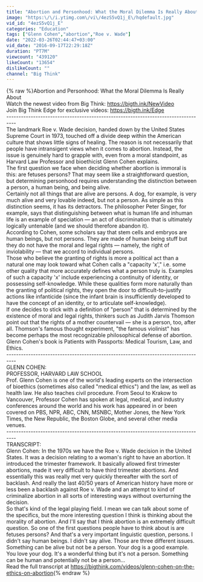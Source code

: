 ```yaml
---
title: "Abortion and Personhood: What the Moral Dilemma Is Really About | Glenn Cohen | Big Think"
image: "https:\/\/i.ytimg.com\/vi\/4ezS5vQ1j_E\/hqdefault.jpg"
vid_id: "4ezS5vQ1j_E"
categories: "Education"
tags: ["Glenn Cohen","abortion","Roe v. Wade"]
date: "2022-03-26T02:44:47+03:00"
vid_date: "2016-09-17T22:29:18Z"
duration: "PT7M"
viewcount: "439120"
likeCount: "13654"
dislikeCount: ""
channel: "Big Think"
---
```

{% raw %}Abortion and Personhood: What the Moral Dilemma Is Really About<br />Watch the newest video from Big Think: <a rel="nofollow" target="blank" href="https://bigth.ink/NewVideo">https://bigth.ink/NewVideo</a><br />Join Big Think Edge for exclusive videos: <a rel="nofollow" target="blank" href="https://bigth.ink/Edge">https://bigth.ink/Edge</a><br />---------------------------------------------------------------------------------- <br />The landmark Roe v. Wade decision, handed down by the United States Supreme Court in 1973, touched off a divide deep within the American culture that shows little signs of healing. The reason is not necessarily that people have intransigent views when it comes to abortion. Instead, the issue is genuinely hard to grapple with, even from a moral standpoint, as Harvard Law Professor and bioethicist Glenn Cohen explains.<br />The first question we face when deciding whether abortion is immoral is this: are fetuses persons? That may seem like a straightforward question, but determining personhood requires understanding the distinction between a person, a human being, and being alive.<br />Certainly not all things that are alive are persons. A dog, for example, is very much alive and very lovable indeed, but not a person. As simple as this distinction seems, it has its detractors. The philosopher Peter Singer, for example, says that distinguishing between what is human life and inhuman life is an example of speciation — an act of discrimination that is ultimately logically untenable (and we should therefore abandon it).<br />According to Cohen, some scholars say that stem cells and embryos are human beings, but not persons. They are made of human being stuff but they do not have the moral and legal rights — namely, the right of inviolability — that we accord to individual persons.<br />Those who believe the granting of rights is more a political act than a natural one may look toward what Cohen calls a &quot;capacity 'x',&quot; i.e. some other quality that more accurately defines what a person truly is. Examples of such a capacity 'x' include experiencing a continuity of identity, or possessing self-knowledge. While these qualities form more naturally than the granting of political rights, they open the door to difficult-to-justify actions like infanticide (since the infant brain is insufficiently developed to have the concept of an identity, or to articulate self-knowledge).<br />If one decides to stick with a definition of &quot;person&quot; that is determined by the existence of moral and legal rights, thinkers such as Judith Jarvis Thomson point out that the rights of a mother countervail — she is a person, too, after all. Thomson's famous thought experiment, &quot;the famous violinist&quot; has become perhaps the most recognizable philosophical defense of abortion.<br />Glenn Cohen's book is Patients with Passports: Medical Tourism, Law, and Ethics.<br />---------------------------------------------------------------------------------- <br />GLENN COHEN:<br />PROFESSOR, HARVARD LAW SCHOOL<br />Prof. Glenn Cohen is one of the world's leading experts on the intersection of bioethics (sometimes also called &quot;medical ethics&quot;) and the law, as well as health law. He also teaches civil procedure. From Seoul to Krakow to Vancouver, Professor Cohen has spoken at legal, medical, and industry conferences around the world and his work has appeared in or been covered on PBS, NPR, ABC, CNN, MSNBC, Mother Jones, the New York Times, the New Republic, the Boston Globe, and several other media venues.<br />---------------------------------------------------------------------------------- <br />TRANSCRIPT:<br />Glenn Cohen:  In the 1970s we have the Roe v. Wade decision in the United States. It was a decision relating to a woman's right to have an abortion. It introduced the trimester framework. It basically allowed first trimester abortions, made it very difficult to have third trimester abortions. And essentially this was really met very quickly thereafter with the sort of backlash. And really the last 40/50 years of American history have more or less been a backlash against Roe v. Wade and an attempt to kind of criminalize abortion in all sorts of interesting ways without overturning the decision.<br />So that's kind of the legal playing field. I mean we can talk about some of the specifics, but the more interesting question I think is thinking about the morality of abortion. And I'll say that I think abortion is an extremely difficult question. So one of the first questions people have to think about is are fetuses persons? And that's a very important linguistic question, persons. I didn't say human beings. I didn't say alive. Those are three different issues. Something can be alive but not be a person. Your dog is a good example. You love your dog. It's a wonderful thing but it's not a person. Something can be human and potentially not be a person...<br />Read the full transcript at <a rel="nofollow" target="blank" href="https://bigthink.com/videos/glenn-cohen-on-the-ethics-on-abortion">https://bigthink.com/videos/glenn-cohen-on-the-ethics-on-abortion</a>{% endraw %}
